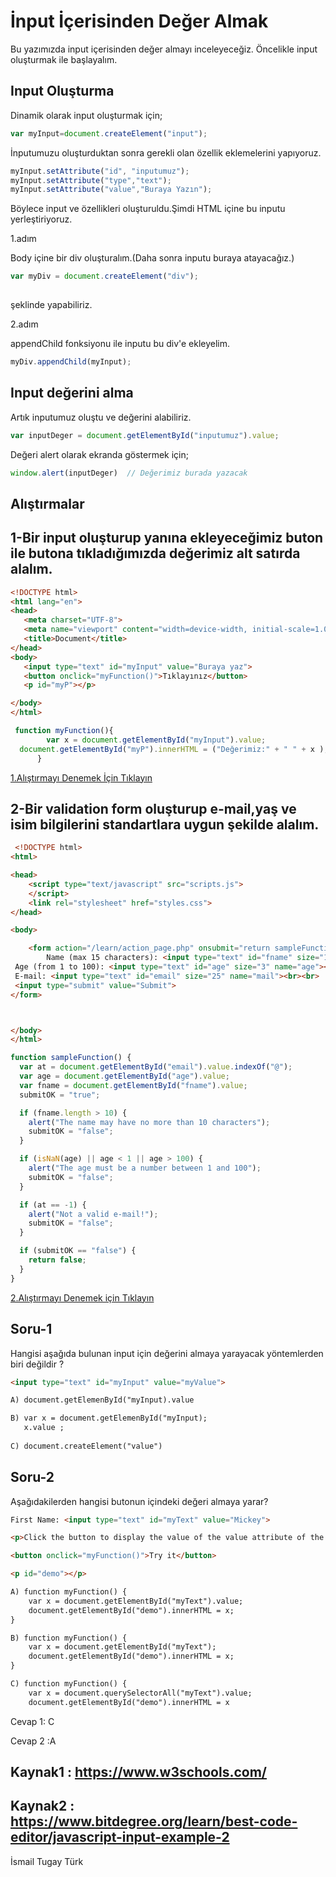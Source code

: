 # İnput İçerisinden Değer Almak

Bu yazımızda input içerisinden değer almayı inceleyeceğiz. Öncelikle input oluşturmak ile başlayalım.

## Input Oluşturma
Dinamik olarak input oluşturmak için;
````javascript
var myInput=document.createElement("input");
````

İnputumuzu oluşturduktan sonra gerekli olan özellik eklemelerini yapıyoruz.
````javascript
myInput.setAttribute("id", "inputumuz");
myInput.setAttribute("type","text");
myInput.setAttribute("value","Buraya Yazın");
````
Böylece input ve özellikleri oluşturuldu.Şimdi HTML içine bu inputu yerleştiriyoruz.

1.adım

Body içine bir div oluşturalım.(Daha sonra inputu buraya atayacağız.)
````javascript
var myDiv = document.createElement("div"); 
   
````
şeklinde yapabiliriz.

2.adım

appendChild fonksiyonu ile inputu bu div'e ekleyelim.
````javascript
myDiv.appendChild(myInput);
````

## Input değerini alma


Artık inputumuz oluştu ve değerini alabiliriz.
````javascript
var inputDeger = document.getElementById("inputumuz").value;
````




Değeri alert olarak ekranda göstermek için;
```` javascript
window.alert(inputDeger)  // Değerimiz burada yazacak
````

 ## Alıştırmalar

## 1-Bir input oluşturup yanına ekleyeceğimiz buton ile butona tıkladığımızda değerimiz alt satırda alalım.

 ````html
 <!DOCTYPE html>
<html lang="en">
<head>
    <meta charset="UTF-8">
    <meta name="viewport" content="width=device-width, initial-scale=1.0">
    <title>Document</title>
</head>
<body>
    <input type="text" id="myInput" value="Buraya yaz">
    <button onclick="myFunction()">Tıklayınız</button>
    <p id="myP"></p>

</body>
</html>
````

````javascript
 function myFunction(){
        var x = document.getElementById("myInput").value;
  document.getElementById("myP").innerHTML = ("Değerimiz:" + " " + x );
      }
````

 [1.Alıştırmayı Denemek İçin Tıklayın](https://codepen.io/tugayturk/pen/wvzyoVG)

 ## 2-Bir validation form oluşturup e-mail,yaş ve isim bilgilerini standartlara uygun şekilde alalım.

 
```` Html
 <!DOCTYPE html>
<html>

<head>
	<script type="text/javascript" src="scripts.js">
	</script>
	<link rel="stylesheet" href="styles.css">
</head>

<body>

	<form action="/learn/action_page.php" onsubmit="return sampleFunction()">
		Name (max 15 characters): <input type="text" id="fname" size="15" name="fname"><br>
 Age (from 1 to 100): <input type="text" id="age" size="3" name="age"><br>
 E-mail: <input type="text" id="email" size="25" name="mail"><br><br>
 <input type="submit" value="Submit"> 
</form>



</body>
</html>
````

````javaScript
function sampleFunction() {
  var at = document.getElementById("email").value.indexOf("@");
  var age = document.getElementById("age").value;
  var fname = document.getElementById("fname").value;
  submitOK = "true";

  if (fname.length > 10) {
    alert("The name may have no more than 10 characters");
    submitOK = "false";
  }

  if (isNaN(age) || age < 1 || age > 100) {
    alert("The age must be a number between 1 and 100");
    submitOK = "false";
  }

  if (at == -1) {
    alert("Not a valid e-mail!");
    submitOK = "false";
  }

  if (submitOK == "false") {
    return false;
  }
}
````

[2.Alıştırmayı Denemek için Tıklayın](https://www.bitdegree.org/learn/best-code-editor/javascript-input-example-2)


## Soru-1
Hangisi aşağıda bulunan input için değerini almaya yarayacak yöntemlerden biri değildir ?

````HTML
<input type="text" id="myInput" value="myValue">
````
````HTML
A) document.getElemenById("myInput).value

B) var x = document.getElemenById("myInput);
   x.value ;
   
C) document.createElement("value")
````

## Soru-2
Aşağıdakilerden hangisi butonun içindeki değeri almaya yarar?

````HTML
First Name: <input type="text" id="myText" value="Mickey">

<p>Click the button to display the value of the value attribute of the text field.</p>

<button onclick="myFunction()">Try it</button>

<p id="demo"></p>
````
````HTML
A) function myFunction() {
    var x = document.getElementById("myText").value;
    document.getElementById("demo").innerHTML = x;
}

B) function myFunction() {
    var x = document.getElementById("myText");
    document.getElementById("demo").innerHTML = x;
}

C) function myFunction() {
    var x = document.querySelectorAll("myText").value;
    document.getElementById("demo").innerHTML = x
 ````

Cevap 1: C

Cevap 2 :A


 ## Kaynak1 : https://www.w3schools.com/  
 ## Kaynak2 : https://www.bitdegree.org/learn/best-code-editor/javascript-input-example-2

 İsmail Tugay Türk


